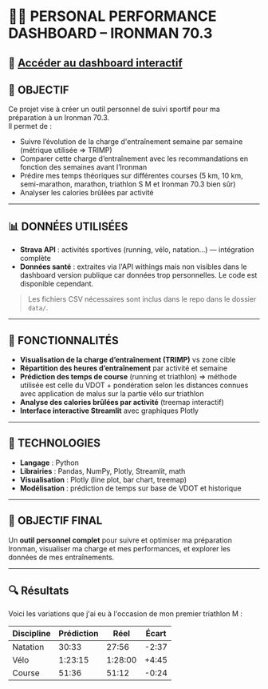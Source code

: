 # 🏊‍♂️ PERSONAL PERFORMANCE DASHBOARD – IRONMAN 70.3


🔗 **[Accéder au dashboard interactif](https://ironmandashboard.streamlit.app/)**
---

## 🎯 OBJECTIF

Ce projet vise à créer un outil personnel de suivi sportif pour ma préparation à un Ironman 70.3.  
Il permet de :

- Suivre l’évolution de la charge d'entraînement semaine par semaine (métrique utilisée => TRIMP)
- Comparer cette charge d’entraînement avec les recommandations en fonction des semaines avant l’Ironman  
- Prédire mes temps théoriques sur différentes courses (5 km, 10 km, semi-marathon, marathon, triathlon S M et Ironman 70.3 bien sûr)  
- Analyser les calories brûlées par activité  

---

## 📊 DONNÉES UTILISÉES

- **Strava API** : activités sportives (running, vélo, natation…) — intégration complète  
- **Données santé** : extraites via l'API withings mais non visibles dans le dashboard version publique car données trop personnelles. Le code est disponible cependant.

> Les fichiers CSV nécessaires sont inclus dans le repo dans le dossier `data/`.

---

## 🧩 FONCTIONNALITÉS

- **Visualisation de la charge d’entraînement (TRIMP)** vs zone cible  
- **Répartition des heures d’entraînement** par activité et semaine  
- **Prédiction des temps de course** (running et triathlon) => méthode utilisée est celle du VDOT + pondération selon les distances connues avec application de malus sur la partie vélo sur triathlon
- **Analyse des calories brûlées par activité** (treemap interactif)  
- **Interface interactive Streamlit** avec graphiques Plotly  

---

## 🧠 TECHNOLOGIES

- **Langage** : Python  
- **Librairies** : Pandas, NumPy, Plotly, Streamlit, math  
- **Visualisation** : Plotly (line plot, bar chart, treemap)  
- **Modélisation** : prédiction de temps sur base de VDOT et historique  

---

## 🏁 OBJECTIF FINAL

Un **outil personnel complet** pour suivre et optimiser ma préparation Ironman, visualiser ma charge et mes performances, et explorer les données de mes entraînements.

---

## 🔍 Résultats

Voici les variations que j'ai eu à l'occasion de mon premier triathlon M :

| Discipline  | Prédiction | Réel      | Écart     |
|------------|------------|-----------|-----------|
| Natation   | 30:33      | 27:56     | -2:37     |
| Vélo       | 1:23:15    | 1:28:00   | +4:45     |
| Course     | 51:36      | 51:12     | -0:24     |

